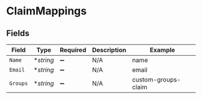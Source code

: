 # ClaimMappings


## Fields

| Field               | Type                | Required            | Description         | Example             |
| ------------------- | ------------------- | ------------------- | ------------------- | ------------------- |
| `Name`              | **string*           | :heavy_minus_sign:  | N/A                 | name                |
| `Email`             | **string*           | :heavy_minus_sign:  | N/A                 | email               |
| `Groups`            | **string*           | :heavy_minus_sign:  | N/A                 | custom-groups-claim |